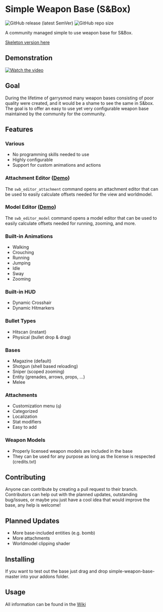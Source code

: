 # Simple Weapon Base (S&Box)
![GitHub release (latest SemVer)](https://img.shields.io/github/v/release/timmybo5/simple-weapon-base)
![GitHub repo size](https://img.shields.io/github/repo-size/timmybo5/simple-weapon-base)

A community managed simple to use weapon base for S&amp;Box.

[Skeleton version here](https://github.com/timmybo5/swb-skeleton)

## Demonstration
[![Watch the video](https://img.youtube.com/vi/EmdQRybRiu0/maxresdefault.jpg)](https://www.youtube.com/watch?v=EmdQRybRiu0)

## Goal
During the lifetime of garrysmod many weapon bases consisting of poor quality were created, and it would be a shame to see the same in S&box. The goal is to offer an easy to use yet very configurable weapon base maintained by the community for the community.

## Features

### Various
* No programming skills needed to use
* Highly configurable
* Support for custom animations and actions

### Attachment Editor ([Demo](https://www.youtube.com/watch?v=7BgAXlzTlCU))
The `swb_editor_attachment` command opens an attachment editor that can be used to easily calculate offsets needed for the view and worldmodel.

### Model Editor ([Demo](https://www.youtube.com/watch?v=OAYmOp3oJOE))
The `swb_editor_model` command opens a model editor that can be used to easily calculate offsets needed for running, zooming, and more.

### Built-in Animations
* Walking
* Crouching
* Running
* Jumping
* Idle
* Sway
* Zooming

### Built-in HUD
* Dynamic Crosshair
* Dynamic Hitmarkers

### Bullet Types
* Hitscan (instant)
* Physical (bullet drop & drag)

### Bases
* Magazine (default)
* Shotgun (shell based reloading)
* Sniper (scoped zooming)
* Entity (grenades, arrows, props, ...)
* Melee

### Attachments
* Customization menu (`q`)
* Categorized
* Localization
* Stat modifiers
* Easy to add

### Weapon Models
* Properly licensed weapon models are included in the base
* They can be used for any purpose as long as the license is respected (credits.txt)

## Contributing
Anyone can contribute by creating a pull request to their branch. Contributors can help out with the planned updates, outstanding bug/issues, or maybe you just have a cool idea that would improve the base, any help is welcome!

## Planned Updates
* More base-included entities (e.g. bomb)
* More attachments
* Worldmodel clipping shader

## Installing
If you want to test out the base just drag and drop simple-weapon-base-master into your addons folder.

## Usage
All information can be found in the [Wiki](https://github.com/timmybo5/simple-weapon-base/wiki)
